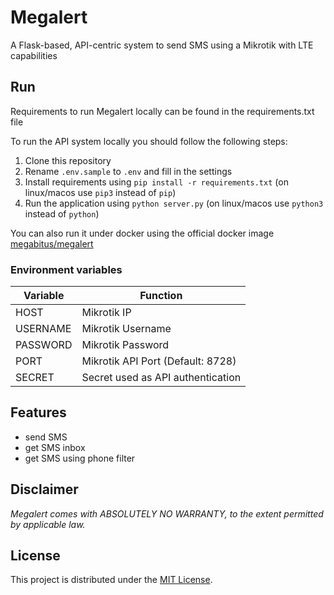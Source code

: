 # Megalert

A Flask-based, API-centric system to send SMS using a Mikrotik with LTE capabilities

## Run

Requirements to run Megalert locally can be found in the requirements.txt file

To run the API system locally you should follow the following steps:
1. Clone this repository
2. Rename `.env.sample` to `.env` and fill in the settings
3. Install requirements using `pip install -r requirements.txt` (on linux/macos use `pip3` instead of `pip`)
4. Run the application using `python server.py` (on linux/macos use `python3` instead of `python`)

You can also run it under docker using the official docker image [megabitus/megalert](https://hub.docker.com/r/megabitus/megalert)

### Environment variables

Variable | Function
-------- | --------
HOST     | Mikrotik IP
USERNAME | Mikrotik Username
PASSWORD | Mikrotik Password
PORT     | Mikrotik API Port (Default: 8728)
SECRET   | Secret used as API authentication

## Features

* send SMS
* get SMS inbox
* get SMS using phone filter

## Disclaimer

_Megalert comes with ABSOLUTELY NO WARRANTY, to the extent permitted by applicable law._

## License

This project is distributed under the [MIT License](https://github.com/megabitus98/megalert/blob/main/LICENSE). 
